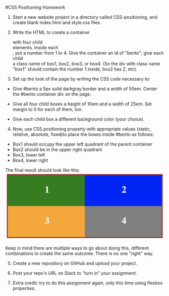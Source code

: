 #CSS Positioning Homework

1. Start a new website project in a directory called CSS-positioning, and create blank index.html and style.css files.

2. Write the HTML to create a container <div> with four child <div> elements. Inside each <div>, put a number from 1 to 4. Give the container an id of "bento"; give each child <div> a class name of box1, box2, box3, or box4. (So the div with class name "box1" should contain the number 1 inside, box2 has 2, etc).

3. Set up the look of the page by writing the CSS code necessary to:
  - Give #bento a 5px solid darkgray border and a width of 50em. Center the #bento container div on the page.

  - Give all four child boxes a height of 10em and a width of 25em. Set margin to 0 for each of them, too. 

  - Give each child box a different background color (your choice).
  
4. Now, use CSS positioning property with appropriate values (static, relative, absolute, fixed)to place the boxes inside #bento as follows:

  - Box1 should occupy the upper left quadrant of the parent container
  - Box2 should be in the upper right quadrant
  - Box3, lower left
  - Box4, lower right
  
  The final result should look like this: 
  ![alt text](assets/bento-positioning.png "Description goes here")
  
  Keep in mind there are multiple ways to go about doing this, different combinations to create the same outcome. There is no one "right" way.
  
  5. Create a new repository on GitHub and upload your project. 
  
  6. Post your repo's URL on Slack to "turn in" your assignment.
  
  7. Extra credit: try to do this assignment again, only this time using flexbox properties.
  
  



